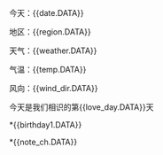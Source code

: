  今天：{{date.DATA}}

 地区：{{region.DATA}}

 天气：{{weather.DATA}}

 气温：{{temp.DATA}}

 风向：{{wind_dir.DATA}}

 今天是我们相识的第{{love_day.DATA}}天

 *{{birthday1.DATA}}

 *{{note_ch.DATA}}
